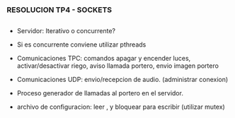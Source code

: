 ### RESOLUCION TP4 - SOCKETS

## 

* Servidor: Iterativo o concurrente?

* Si es concurrente conviene utilizar pthreads

* Comunicaciones TPC: comandos apagar y encender luces, activar/desactivar riego, aviso llamada portero, envio imagen portero

* Comunicaciones UDP: envio/recepcion de audio. (administrar conexion)

* Proceso generador de llamadas al portero en el servidor.

* archivo de configuracion: leer , y bloquear para escribir (utilizar mutex)


